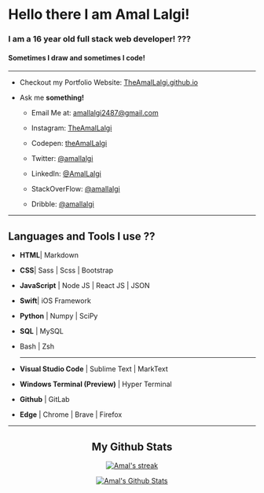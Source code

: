 # Hello there I am Amal Lalgi!

### I am a 16 year old full stack web developer! ???

#### Sometimes I draw and sometimes I code!

---

- Checkout my Portfolio Website:  [TheAmalLalgi.github.io](TheAmalLalgi.github.io)

- Ask me **something!**
  
  - Email Me at: amallalgi2487@gmail.com
  
  - Instagram: [TheAmalLalgi]([www.instagram.com/TheAmalLalgi](http://www.instagram.com/TheAmalLalgi))
  
  - Codepen: [theAmalLalgi](https://codepen.io/theamallalgi)
  
  - Twitter: [@amallalgi](https://twitter.com/amallalgi)
  
  - LinkedIn: [@AmalLalgi](https://www.linkedin.com/in/amal-lalgi-8b193521a/)
  
  - StackOverFlow: [@amallalgi](https://stackoverflow.com/users/amallalgi)
  
  - Dribble: [@amallalgi](https://dribbble.com/amallalgi)

---

## Languages and Tools I use ??

- **HTML**| Markdown

- **CSS**| Sass | Scss | Bootstrap

- **JavaScript** | Node JS | React JS | JSON

- **Swift**| iOS Framework

- **Python** | Numpy | SciPy

- **SQL** | MySQL

- Bash | Zsh
  
  ---

- **Visual Studio Code** | Sublime Text | MarkText

- **Windows Terminal (Preview)** | Hyper Terminal

- **Github** | GitLab

- **Edge** | Chrome | Brave | Firefox

---

<h2 align="center">My Github Stats</h2>

<p align="center">
    <a href="https://github.com/TheAmalLalgi/github-readme-streak-stats">
        <img title="Get streak stats for your profile at git.io/streak-stats" alt="Amal's streak" src="https://github-readme-streak-stats.herokuapp.com/?user=TheAmalLalgi&theme=black-ice&hide_border=true&stroke=0000&background=060A0CD0"/>
    </a>
</p>

<p align="center"><a href="https://github.com/TheAmalLalgi/github-readme-stats"><img alt="Amal's Github Stats" src="https://github-readme-stats.vercel.app/api?username=TheAmalLalgi&show_icons=true&count_private=true&theme=react&hide_border=true&bg_color=0D1117" /></a></p>
